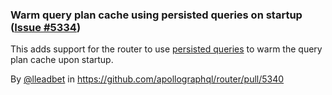 ### Warm query plan cache using persisted queries on startup ([Issue #5334](https://github.com/apollographql/router/issues/5334))

This adds support for the router to use [persisted queries](https://www.apollographql.com/docs/graphos/operations/persisted-queries/) to warm the query plan cache upon startup.

By [@lleadbet](https://github.com/lleadbet) in https://github.com/apollographql/router/pull/5340
